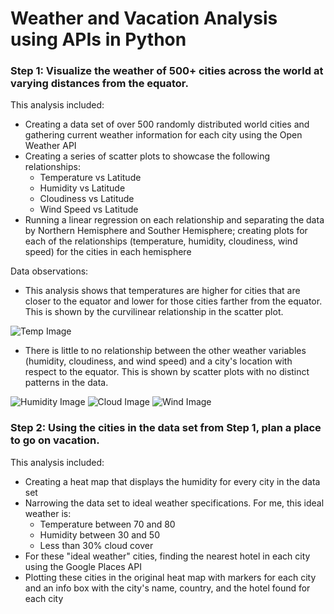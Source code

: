 # Weather and Vacation Analysis using APIs in Python

  
### Step 1:  Visualize the weather of 500+ cities across the world at varying distances from the equator.  

This analysis included:
  *  Creating a data set of over 500 randomly distributed world cities and gathering current weather information for each city using the
     Open Weather API
  *  Creating a series of scatter plots to showcase the following relationships:
       - Temperature vs Latitude
       - Humidity vs Latitude
       - Cloudiness vs Latitude
       - Wind Speed vs Latitude
  *  Running a linear regression on each relationship and separating the data by Northern Hemisphere and Souther Hemisphere; creating plots for each of the relationships (temperature, humidity, cloudiness, wind speed) for the cities in each hemisphere
     
Data observations:
  *  This analysis shows that temperatures are higher for cities that are closer to the equator and lower for those cities farther from the equator.  This is shown by the curvilinear relationship in the scatter plot. 
  
  ![Temp Image](https://github.com/bking3372/Weather-and-Vacation-Analysis/blob/master/WeatherPy/WorldCityTemperature.png)
  
  *  There is little to no relationship between the other weather variables (humidity, cloudiness, and wind speed) and a city's location with respect to the equator.  This is shown by scatter plots with no distinct patterns in the data.
  
  ![Humidity Image](https://github.com/bking3372/Weather-and-Vacation-Analysis/blob/master/WeatherPy/WorldCityHumidity.png)
  ![Cloud Image](https://github.com/bking3372/Weather-and-Vacation-Analysis/blob/master/WeatherPy/WorldCityCloudiness.png)
  ![Wind Image](https://github.com/bking3372/Weather-and-Vacation-Analysis/blob/master/WeatherPy/WorldCityWindSpeed.png)

 
### Step 2:  Using the cities in the data set from Step 1, plan a place to go on vacation.
 
 This analysis included:
   *  Creating a heat map that displays the humidity for every city in the data set
   *  Narrowing the data set to ideal weather specifications.  For me, this ideal weather is:
        - Temperature between 70 and 80
        - Humidity between 30 and 50
        - Less than 30% cloud cover
   *  For these "ideal weather" cities, finding the nearest hotel in each city using the Google Places API
   *  Plotting these cities in the original heat map with markers for each city and an info box with the city's name,
      country, and the hotel found for each city
 
